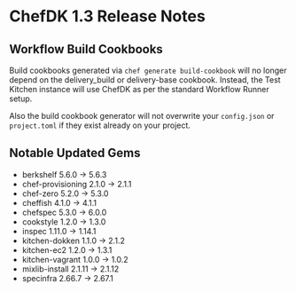 # ChefDK 1.3 Release Notes

## Workflow Build Cookbooks
Build cookbooks generated via `chef generate build-cookbook` will no longer
depend on the delivery_build or delivery-base cookbook. Instead, the Test
Kitchen instance will use ChefDK as per the standard Workflow Runner setup.

Also the build cookbook generator will not overwrite your `config.json` or
`project.toml` if they exist already on your project.

## Notable Updated Gems

  * berkshelf 5.6.0 -> 5.6.3
  * chef-provisioning 2.1.0 -> 2.1.1
  * chef-zero 5.2.0 -> 5.3.0
  * cheffish 4.1.0 -> 4.1.1
  * chefspec 5.3.0 -> 6.0.0
  * cookstyle 1.2.0 -> 1.3.0
  * inspec 1.11.0 -> 1.14.1
  * kitchen-dokken 1.1.0 -> 2.1.2
  * kitchen-ec2 1.2.0 -> 1.3.1
  * kitchen-vagrant 1.0.0 -> 1.0.2
  * mixlib-install 2.1.11 -> 2.1.12
  * specinfra 2.66.7 -> 2.67.1
